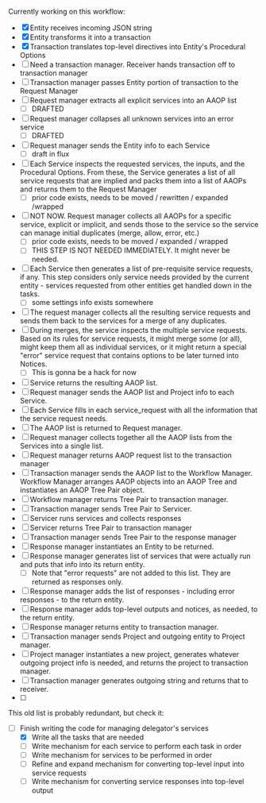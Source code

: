 Currently working on this workflow:
- [x] Entity receives incoming JSON string
- [x] Entity transforms it into a transaction
- [x] Transaction translates top-level directives into Entity's Procedural Options
- [ ] Need a transaction manager.  Receiver hands transaction off to transaction manager
- [ ] Transaction manager passes Entity portion of transaction to the  Request Manager
- [ ] Request manager extracts all explicit services into an AAOP list 
	- [ ] DRAFTED
- [ ] Request manager collapses all unknown services into an error service 
	- [ ] DRAFTED
- [ ] Request manager sends the Entity info to each Service 
	- [ ] draft in flux
- [ ] Each Service inspects the requested services, the inputs, and the Procedural Options.  From these, the Service generates a list of all service requests that are implied and packs them into a list of AAOPs and returns them to the Request Manager 
	- [ ] prior code exists, needs to be moved / rewritten / expanded /wrapped
- [ ] NOT NOW.  Request manager collects all AAOPs for a specific service, explicit or implicit, and sends those to the service so the service can manage initial duplicates (merge, allow, error, etc.) 
	- [ ] prior code exists, needs to be moved / expanded / wrapped
	- [ ] THIS STEP IS NOT NEEDED IMMEDIATELY.  It might never be needed.  
- [ ] Each Service then generates a list of pre-requisite service requests, if any.  This step considers only service needs provided by the current entity - services requested from other entities get handled down in the tasks.
	- [ ] some settings info exists somewhere
- [ ] The request manager collects all the resulting service requests and sends them back to the services for a merge of any duplicates.
- [ ] During merges, the service inspects the multiple service requests.  Based on its rules for service requests, it might merge some (or all), might keep them all as individual services, or it might return a special "error" service request that contains options to be later turned into Notices.
	- [ ] This is gonna be a hack for now
- [ ] Service returns the resulting AAOP list.
- [ ] Request manager sends the AAOP list and Project info to each Service.
- [ ] Each Service fills in each service_request with all the information that the service request needs.
- [ ] The AAOP list is returned to Request manager.
- [ ] Request manager collects together all the AAOP lists from the Services into a single list.
- [ ] Request manager returns AAOP request list to the transaction manager 
- [ ] Transaction manager sends the AAOP list to the Workflow Manager.  Workflow Manager arranges AAOP objects into an AAOP Tree and instantiates an AAOP Tree Pair object.
- [ ] Workflow manager returns Tree Pair to transaction manager.
- [ ] Transaction manager sends Tree Pair to Servicer.
- [ ] Servicer runs services and collects responses
- [ ] Servicer returns Tree Pair to transaction manager
- [ ] Transaction manager sends Tree Pair to the response manager
- [ ] Response manager instantiates an Entity to be returned.
- [ ] Response manager generates list of services that were actually run and puts that info into its return entity.
	- [ ] Note that "error requests" are not added to this list.   They are returned as responses only.
- [ ] Response manager adds the list of responses - including error responses - to the return entity.
- [ ] Response manager adds top-level outputs and notices, as needed, to the return entity.
- [ ] Response manager returns entity to transaction manager.
- [ ] Transaction manager sends Project and outgoing entity to Project manager.
- [ ] Project manager instantiates a new project, generates whatever outgoing project info is needed, and returns the project to transaction manager.
- [ ] Transaction manager generates outgoing string and returns that to receiver.
- [ ] 

This old list is probably redundant, but check it:

- [ ] Finish writing the code for managing delegator's services 
	- [x] Write all the tasks that are needed
	- [ ] Write mechanism for each service to perform each task in order
	- [ ] Write mechanism for services to be performed in order
	- [ ] Refine and expand mechanism for converting top-level input into service requests
	- [ ] Write mechanism for converting service responses into top-level output